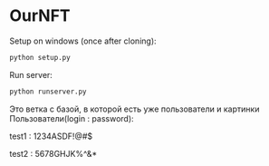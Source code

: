# OurNFT

Setup on windows (once after cloning):

```python
python setup.py
```

Run server:

```python
python runserver.py
```

Это ветка с базой, в которой есть уже пользователи и картинки
Пользователи(login : password):

test1 : 1234ASDF!@#$

test2 : 5678GHJK%^&*
